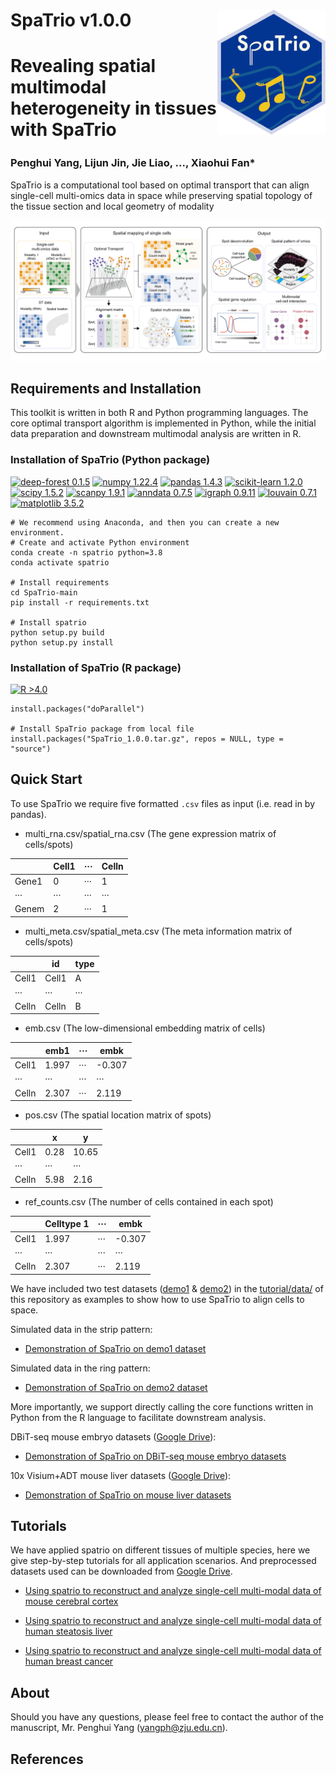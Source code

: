 

# SpaTrio v1.0.0 <img src='images/icon.png' align="right" height="200" /></a>

# Revealing spatial multimodal heterogeneity in tissues with SpaTrio

### Penghui Yang<sup></sup>,  Lijun Jin<sup></sup>, Jie Liao<sup></sup>, ..., Xiaohui Fan*



SpaTrio is a computational tool based on optimal transport that can align single-cell multi-omics data in space while preserving spatial topology of the tissue section and local geometry of modality

![Image text](images/overview.png)

## Requirements and Installation
This toolkit is written in both R and Python programming languages. The core optimal transport algorithm is implemented in Python, while the initial data preparation and downstream multimodal analysis are written in R.
### Installation of SpaTrio (Python package)

[![deep-forest 0.1.5](https://img.shields.io/badge/pot-0.1.5-blue)](https://pypi.org/project/POT/0.8.2/) [![numpy 1.22.4](https://img.shields.io/badge/numpy-1.22.4-green)](https://github.com/numpy/numpy/) [![pandas 1.4.3](https://img.shields.io/badge/pandas-1.4.3-yellowgreen)](https://github.com/pandas-dev/pandas/) [![scikit-learn 1.2.0](https://img.shields.io/badge/scikit--learn-1.2.0-yellow)](https://github.com/scikit-learn/scikit-learn/) [![scipy 1.5.2](https://img.shields.io/badge/scipy-1.5.2-orange)](https://github.com/scipy/scipy/) [![scanpy 1.9.1](https://img.shields.io/badge/scanpy-1.9.1-ff69b4)](https://pypi.org/project/scanpy/) [![anndata 0.7.5](https://img.shields.io/badge/anndata-0.7.5-purple)](https://github.com/scverse/anndata/) [![igraph 0.9.11](https://img.shields.io/badge/igraph-0.9.11-9cf)](https://github.com/igraph/igraph/) [![louvain 0.7.1](https://img.shields.io/badge/louvain-0.7.1-inactive)](https://pypi.org/project/louvain/0.7.1/) [![matplotlib 3.5.2](https://img.shields.io/badge/louvain-3.5.2-11adb1)](https://pypi.org/project/matplotlib/3.5.2/) 


```
# We recommend using Anaconda, and then you can create a new environment.
# Create and activate Python environment
conda create -n spatrio python=3.8
conda activate spatrio

# Install requirements
cd SpaTrio-main
pip install -r requirements.txt

# Install spatrio
python setup.py build
python setup.py install
```
### Installation of SpaTrio (R package)

[![R >4.0](https://img.shields.io/badge/R-%3E%3D4.0-brightgreen)](https://www.r-project.org/)

```
install.packages("doParallel")

# Install SpaTrio package from local file
install.packages("SpaTrio_1.0.0.tar.gz", repos = NULL, type = "source")
```

## Quick Start
To use SpaTrio we require five formatted `.csv` files as input (i.e. read in by pandas). 
 - multi_rna.csv/spatial_rna.csv (The gene expression matrix of cells/spots)

|  | Cell1 | ··· | Celln |
|--|--|--|--|
| Gene1 | 0 | ··· | 1 |
| ··· | ··· | ··· | ··· |
| Genem | 2 | ··· | 1 |

 - multi_meta.csv/spatial_meta.csv (The meta information matrix of cells/spots)
 
|  | id | type |
|--|--|--|
| Cell1 | Cell1 | A |
| ··· | ··· | ··· |
| Celln | Celln | B |

 - emb.csv (The low-dimensional embedding matrix of cells)

|  | emb1 | ··· | embk |
|--|--|--|--|
| Cell1 | 1.997 | ··· | -0.307 |
| ··· | ··· | ··· | ··· |
| Celln | 2.307 | ··· | 2.119 |

 - pos.csv (The spatial location matrix of spots)

|  | x | y |
|--|--|--|
| Cell1 | 0.28 | 10.65 |
| ··· | ··· | ··· |
| Celln | 5.98 | 2.16 |

 - ref_counts.csv (The number of cells contained in each spot)

|  | Celltype 1 | ··· | embk |
|--|--|--|--|
| Cell1 | 1.997 | ··· | -0.307 |
| ··· | ··· | ··· | ··· |
| Celln | 2.307 | ··· | 2.119 |

We have included two test datasets ([demo1](tutorial/data/demo1) & [demo2](tutorial/data/demo2)) in the [tutorial/data/](tutorial/data/) of this repository as examples to show how to use SpaTrio to align cells to space. 

Simulated data in the strip pattern:
* [Demonstration of SpaTrio on demo1 dataset](tutorial/1.demo1.ipynb)

Simulated data in the ring pattern:
* [Demonstration of SpaTrio on demo2 dataset](tutorial/2.demo2.ipynb)

More importantly, we support directly calling the core functions written in Python from the R language to facilitate downstream analysis.

DBiT-seq mouse embryo datasets ([Google Drive](https://drive.google.com/drive/folders/1OOr-QuS4JaxIaOyuvgkemN9cdHr3J6-u?usp=sharing)):
* [Demonstration of SpaTrio on DBiT-seq mouse embryo datasets](tutorial/3.Mouse_embryo.md)

10x Visium+ADT mouse liver datasets ([Google Drive](https://drive.google.com/drive/folders/1WCYdRciBoS8nG91V-eb9w6fE5CLxmCMA?usp=sharing)):
* [Demonstration of SpaTrio on mouse liver datasets](tutorial/4.Mouse_liver.md)
 
## Tutorials

We have applied spatrio on different tissues of multiple species, here we give step-by-step tutorials for all application scenarios. And preprocessed datasets used can be downloaded from [Google Drive](https://drive.google.com/drive/folders/1fl8gXSBuV1yTH_ZpzH6TjfGgZcrFsrmX?usp=sharing).


* [Using spatrio to reconstruct and analyze single-cell multi-modal data of mouse cerebral cortex](tutorial/5.Mouse_brain_cortex.md)

* [Using spatrio to reconstruct and analyze single-cell multi-modal data of human steatosis liver](tutorial/6.Human_steatosis_liver.md)

* [Using spatrio to reconstruct and analyze single-cell multi-modal data of human breast cancer](tutorial/7.Human_breast_cancer.md)

## About
Should you have any questions, please feel free to contact the author of the manuscript, Mr. Penghui Yang (yangph@zju.edu.cn).

## References



